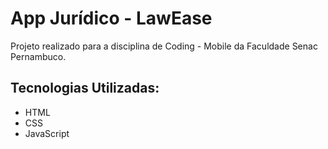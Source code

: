# App Jurídico - LawEase

Projeto realizado para a disciplina de Coding - Mobile da Faculdade Senac Pernambuco.

## Tecnologias Utilizadas:
- HTML
- CSS
- JavaScript
